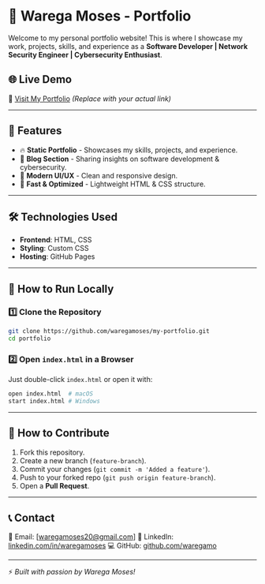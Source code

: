 # 🚀 Warega Moses - Portfolio

Welcome to my personal portfolio website! This is where I showcase my work, projects, skills, and experience as a **Software Developer | Network Security Engineer | Cybersecurity Enthusiast**.

## 🌐 Live Demo
🔗 [Visit My Portfolio](https://yourportfolio.com) *(Replace with your actual link)*

---

## 📌 Features
- 🔥 **Static Portfolio** - Showcases my skills, projects, and experience.
- 📝 **Blog Section** - Sharing insights on software development & cybersecurity.
- 🎨 **Modern UI/UX** - Clean and responsive design.
- 🚀 **Fast & Optimized** - Lightweight HTML & CSS structure.

---

## 🛠️ Technologies Used
- **Frontend**: HTML, CSS
- **Styling**: Custom CSS
- **Hosting**: GitHub Pages 


---

## 🚀 How to Run Locally
### 1️⃣ Clone the Repository
```bash
git clone https://github.com/waregamoses/my-portfolio.git
cd portfolio
```

### 2️⃣ Open `index.html` in a Browser
Just double-click `index.html` or open it with:
```bash
open index.html  # macOS
start index.html # Windows
```

---

## 🎯 How to Contribute
1. Fork this repository.
2. Create a new branch (`feature-branch`).
3. Commit your changes (`git commit -m 'Added a feature'`).
4. Push to your forked repo (`git push origin feature-branch`).
5. Open a **Pull Request**.

---

## 📞 Contact
📧 Email: [waregamoses20@gmail.com]
🔗 LinkedIn: [linkedin.com/in/waregamoses](https://linkedin.com/in/warega-moses-21676b231)
💻 GitHub: [github.com/waregamo](https://github.com/waregamo)

---

⚡ *Built with passion by Warega Moses!*
